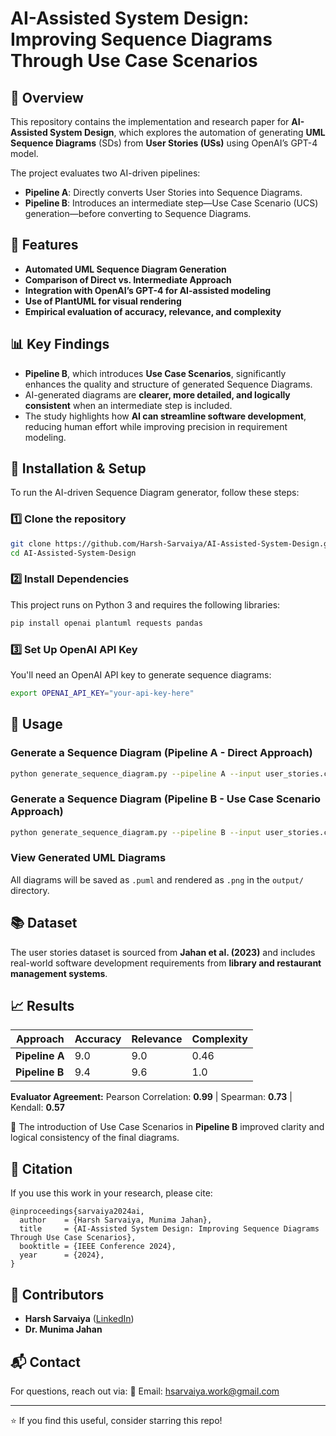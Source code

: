 # AI-Assisted System Design: Improving Sequence Diagrams Through Use Case Scenarios

## 📌 Overview
This repository contains the implementation and research paper for **AI-Assisted System Design**, which explores the automation of generating **UML Sequence Diagrams** (SDs) from **User Stories (USs)** using OpenAI’s GPT-4 model.

The project evaluates two AI-driven pipelines:
- **Pipeline A**: Directly converts User Stories into Sequence Diagrams.
- **Pipeline B**: Introduces an intermediate step—Use Case Scenario (UCS) generation—before converting to Sequence Diagrams.


## 🚀 Features
- **Automated UML Sequence Diagram Generation**
- **Comparison of Direct vs. Intermediate Approach**
- **Integration with OpenAI’s GPT-4 for AI-assisted modeling**
- **Use of PlantUML for visual rendering**
- **Empirical evaluation of accuracy, relevance, and complexity**

## 📊 Key Findings
- **Pipeline B**, which introduces **Use Case Scenarios**, significantly enhances the quality and structure of generated Sequence Diagrams.
- AI-generated diagrams are **clearer, more detailed, and logically consistent** when an intermediate step is included.
- The study highlights how **AI can streamline software development**, reducing human effort while improving precision in requirement modeling.

## 🔧 Installation & Setup
To run the AI-driven Sequence Diagram generator, follow these steps:

### 1️⃣ Clone the repository
```bash
git clone https://github.com/Harsh-Sarvaiya/AI-Assisted-System-Design.git
cd AI-Assisted-System-Design
```

### 2️⃣ Install Dependencies
This project runs on Python 3 and requires the following libraries:
```bash
pip install openai plantuml requests pandas
```

### 3️⃣ Set Up OpenAI API Key
You'll need an OpenAI API key to generate sequence diagrams:
```bash
export OPENAI_API_KEY="your-api-key-here"
```

## 🔄 Usage

### Generate a Sequence Diagram (Pipeline A - Direct Approach)
```bash
python generate_sequence_diagram.py --pipeline A --input user_stories.csv
```

### Generate a Sequence Diagram (Pipeline B - Use Case Scenario Approach)
```bash
python generate_sequence_diagram.py --pipeline B --input user_stories.csv
```

### View Generated UML Diagrams
All diagrams will be saved as `.puml` and rendered as `.png` in the `output/` directory.

## 📚 Dataset
The user stories dataset is sourced from **Jahan et al. (2023)** and includes real-world software development requirements from **library and restaurant management systems**.

## 📈 Results
| Approach | Accuracy | Relevance | Complexity |
|----------|---------|---------|------------|
| **Pipeline A** | 9.0 | 9.0 | 0.46 |
| **Pipeline B** | 9.4 | 9.6 | 1.0 |

**Evaluator Agreement:**
Pearson Correlation: **0.99** | Spearman: **0.73** | Kendall: **0.57**

📌 The introduction of Use Case Scenarios in **Pipeline B** improved clarity and logical consistency of the final diagrams.

## 📜 Citation
If you use this work in your research, please cite:
```
@inproceedings{sarvaiya2024ai,
  author    = {Harsh Sarvaiya, Munima Jahan},
  title     = {AI-Assisted System Design: Improving Sequence Diagrams Through Use Case Scenarios},
  booktitle = {IEEE Conference 2024},
  year      = {2024},
}
```

## 🤝 Contributors
- **Harsh Sarvaiya** ([LinkedIn](https://www.linkedin.com/in/harsh-sarvaiya/))
- **Dr. Munima Jahan**

## 📬 Contact
For questions, reach out via:
📧 Email: hsarvaiya.work@gmail.com


---
⭐ If you find this useful, consider starring this repo!
